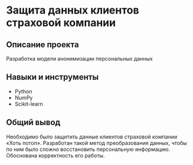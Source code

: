 # Защита данных клиентов страховой компании

## Описание проекта
Разработка модели анонимизации персональных данных

## Навыки и инструменты
- Python
- NumPy
- Scikit-learn

## Общий вывод
Необходимо было защитить данные клиентов страховой компании «Хоть потоп». Разработан такой метод преобразования данных, чтобы по ним было сложно восстановить персональную информацию. Обоснована корректность его работы. 